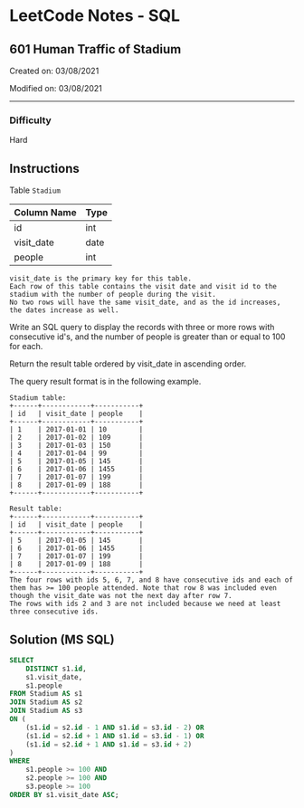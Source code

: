 # LeetCode Notes - SQL

## 601 Human Traffic of Stadium

Created on: 03/08/2021

Modified on: 03/08/2021

---

### Difficulty

Hard

## Instructions

Table `Stadium`

| Column Name | Type     |
| ----------- | -------- |
| id          | int      |
| visit_date  | date     |
| people      | int      |

```
visit_date is the primary key for this table.
Each row of this table contains the visit date and visit id to the stadium with the number of people during the visit.
No two rows will have the same visit_date, and as the id increases, the dates increase as well.
```    

Write an SQL query to display the records with three or more rows with consecutive id's, and the number of people is greater than or equal to 100 for each.

Return the result table ordered by visit_date in ascending order.

The query result format is in the following example.

```
Stadium table:
+------+------------+-----------+
| id   | visit_date | people    |
+------+------------+-----------+
| 1    | 2017-01-01 | 10        |
| 2    | 2017-01-02 | 109       |
| 3    | 2017-01-03 | 150       |
| 4    | 2017-01-04 | 99        |
| 5    | 2017-01-05 | 145       |
| 6    | 2017-01-06 | 1455      |
| 7    | 2017-01-07 | 199       |
| 8    | 2017-01-09 | 188       |
+------+------------+-----------+

Result table:
+------+------------+-----------+
| id   | visit_date | people    |
+------+------------+-----------+
| 5    | 2017-01-05 | 145       |
| 6    | 2017-01-06 | 1455      |
| 7    | 2017-01-07 | 199       |
| 8    | 2017-01-09 | 188       |
+------+------------+-----------+
The four rows with ids 5, 6, 7, and 8 have consecutive ids and each of them has >= 100 people attended. Note that row 8 was included even though the visit_date was not the next day after row 7.
The rows with ids 2 and 3 are not included because we need at least three consecutive ids.
```

## Solution (MS SQL)

``` sql
SELECT
    DISTINCT s1.id,
    s1.visit_date,
    s1.people
FROM Stadium AS s1
JOIN Stadium AS s2
JOIN Stadium AS s3
ON (
    (s1.id = s2.id - 1 AND s1.id = s3.id - 2) OR
    (s1.id = s2.id + 1 AND s1.id = s3.id - 1) OR
    (s1.id = s2.id + 1 AND s1.id = s3.id + 2)
)
WHERE
    s1.people >= 100 AND
    s2.people >= 100 AND
    s3.people >= 100
ORDER BY s1.visit_date ASC;
```